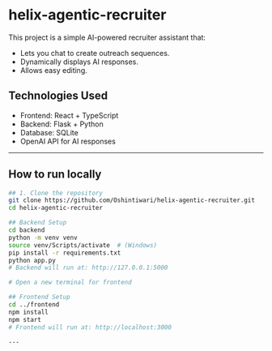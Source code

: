 # helix-agentic-recruiter

This project is a simple AI-powered recruiter assistant that:

- Lets you chat to create outreach sequences.
- Dynamically displays AI responses.
- Allows easy editing.

## Technologies Used

- Frontend: React + TypeScript
- Backend: Flask + Python
- Database: SQLite
- OpenAI API for AI responses
---

## How to run locally

```bash
## 1. Clone the repository
git clone https://github.com/Oshintiwari/helix-agentic-recruiter.git
cd helix-agentic-recruiter

## Backend Setup
cd backend
python -m venv venv
source venv/Scripts/activate  # (Windows)
pip install -r requirements.txt
python app.py
# Backend will run at: http://127.0.0.1:5000

# Open a new terminal for frontend

## Frontend Setup
cd ../frontend
npm install
npm start
# Frontend will run at: http://localhost:3000

---
